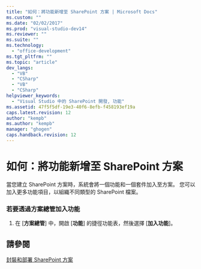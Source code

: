 ```yaml
---
title: "如何：將功能新增至 SharePoint 方案 | Microsoft Docs"
ms.custom: ""
ms.date: "02/02/2017"
ms.prod: "visual-studio-dev14"
ms.reviewer: ""
ms.suite: ""
ms.technology: 
  - "office-development"
ms.tgt_pltfrm: ""
ms.topic: "article"
dev_langs: 
  - "VB"
  - "CSharp"
  - "VB"
  - "CSharp"
helpviewer_keywords: 
  - "Visual Studio 中的 SharePoint 開發, 功能"
ms.assetid: 47f5f5df-19e3-40f6-8efb-f458193ef19a
caps.latest.revision: 12
author: "kempb"
ms.author: "kempb"
manager: "ghogen"
caps.handback.revision: 12
---
```

# 如何：將功能新增至 SharePoint 方案
  當您建立 SharePoint 方案時，系統會將一個功能和一個套件加入至方案。  您可以加入更多功能項目，以組織不同類型的 SharePoint 檔案。  
  
### 若要透過方案總管加入功能  
  
1.  在 \[**方案總管**\] 中，開啟 \[**功能**\] 的捷徑功能表，然後選擇 \[**加入功能**\]。  
  
## 請參閱  
 [封裝和部署 SharePoint 方案](../sharepoint/packaging-and-deploying-sharepoint-solutions.md)  
  
  